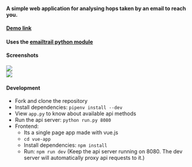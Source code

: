 #### A simple web application for analysing hops taken by an email to reach you.

#### [Demo link](https://emailtrail.herokuapp.com)
#### Uses the [emailtrail python module](https://github.com/akshayKMR/emailtrail)
#### Screenshots

<img align="center" src="https://i.imgur.com/AQguHJj.png">

<br>

<img align="center" src="https://i.imgur.com/zicQ94L.png">

#### Development

- Fork and clone the repository
- Install dependencies: `pipenv install --dev`
- View `app.py` to know about available api methods
- Run the api server: `python run.py 8080`
- Frontend:
  - Its a single page app made with vue.js
  - `cd vue-app`
  - Install dependencies: `npm install`
  - Run: `npm run dev` (Keep the api server running on 8080. The dev server will automatically proxy api requests to it.)
